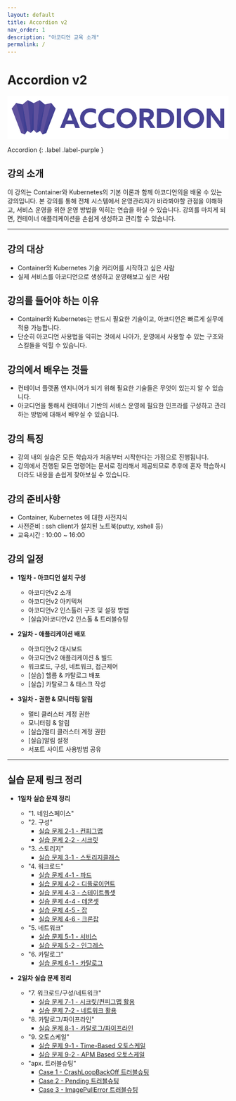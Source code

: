 ```yaml
---
layout: default
title: Accordion v2
nav_order: 1
description: "아코디언 교육 소개"
permalink: /
---
```


# Accordion v2 

![mantech-accordion.svg](/assets/images/mantech-accordion.svg)

Accordion
{: .label .label-purple }

## 강의 소개
이 강의는 Container와 Kubernetes의 기본 이론과 함께 아코디언의을 배울 수 있는 강의입니다. 
본 강의를 통해 전체 시스템에서 운영관리자가 바라봐야할 관점을 이해하고, 서비스 운영을 위한 운영 방법을 익히는 연습을 하실 수 있습니다. 
강의를 마치게 되면, 컨테이너 애플리케이션을 손쉽게 생성하고 관리할 수 있습니다.


---

## 강의 대상
- Container와 Kubernetes 기술 커리어를 시작하고 싶은 사람
- 실제 서비스를 아코디언으로 생성하고 운영해보고 싶은 사람

## 강의를 들어야 하는 이유
- Container와 Kubernetes는 반드시 필요한 기술이고, 아코디언은 빠르게 실무에 적용 가능합니다.
- 단순히 아코디언 사용법을 익히는 것에서 나아가, 운영에서 사용할 수 있는 구조와 스킬들을 익힐 수 있습니다.

## 강의에서 배우는 것들
- 컨테이너 플랫폼 엔지니어가 되기 위해 필요한 기술들은 무엇이 있는지 알 수 있습니다.
- 아코디언을 통해서 컨테이너 기반의 서비스 운영에 필요한 인프라를 구성하고 관리하는 방법에 대해서 배우실 수 있습니다.

## 강의 특징
- 강의 내의 실습은 모든 학습자가 처음부터 시작한다는 가정으로 진행됩니다.
- 강의에서 진행된 모든 명령어는 문서로 정리해서 제공되므로 추후에 혼자 학습하시더라도 내용을 손쉽게 찾아보실 수 있습니다.

## 강의 준비사항
- Container, Kubernetes 에 대한 사전지식
- 사전준비 : ssh client가 설치된 노트북(putty, xshell 등)
- 교육시간 : 10:00 ~ 16:00

## 강의 일정

+ **1일차 - 아코디언 설치 구성**
  - 아코디언v2 소개
  - 아코디언v2 아키텍쳐
  - 아코디언v2 인스톨러 구조 및 설정 방법
  - [실습]아코디언v2 인스톨 & 트러블슈팅

+ **2일차 - 애플리케이션 배포**
  - 아코디언v2 대시보드
  - 아코디언v2 애플리케이션 & 빌드
  - 워크로드, 구성, 네트워크, 접근제어
  - [실습] 헬름 & 카탈로그 배포
  - [실습] 카탈로그 & 태스크 작성

+ **3일차 - 권한 & 모니터링 알림**
  - 멀티 클러스터 계정 권한
  - 모니터링 & 알림
  - [실습]멀티 클러스터 계정 권한
  - [실습]알림 설정
  - 서포트 사이트 사용방법 공유

---

## 실습 문제 링크 정리

+ **1일차 실습 문제 정리**
  - "1. 네임스페이스"
  - "2. 구성"
    - [실습 문제 2-1 - 컨피그맵](https://training.accordions.co.kr/docs/config/1_configmap/#%EC%97%B0%EC%8A%B5%EB%AC%B8%EC%A0%9C)
    - [실습 문제 2-2 - 시크릿](https://training.accordions.co.kr/docs/config/2_secret/#%EC%97%B0%EC%8A%B5%EB%AC%B8%EC%A0%9C)
  - "3. 스토리지"
    - [실습 문제 3-1 - 스토리지클래스](https://training.accordions.co.kr/docs/storage/3_sc/#%EC%97%B0%EC%8A%B5%EB%AC%B8%EC%A0%9C)
  - "4. 워크로드"
    - [실습 문제 4-1 - 파드](https://training.accordions.co.kr/docs/workload/2_pod/#%EC%97%B0%EC%8A%B5%EB%AC%B8%EC%A0%9C)
    - [실습 문제 4-2 - 디플로이먼트](https://training.accordions.co.kr/docs/workload/3_deploy/#%EC%97%B0%EC%8A%B5%EB%AC%B8%EC%A0%9C)
    - [실습 문제 4-3 - 스테이트풀셋](https://training.accordions.co.kr/docs/workload/4_sts/#%EC%97%B0%EC%8A%B5%EB%AC%B8%EC%A0%9C)
    - [실습 문제 4-4 - 데몬셋](https://training.accordions.co.kr/docs/workload/5_ds/#%EC%97%B0%EC%8A%B5%EB%AC%B8%EC%A0%9C)
    - [실습 문제 4-5 - 잡](https://training.accordions.co.kr/docs/workload/6_job/#%EC%97%B0%EC%8A%B5%EB%AC%B8%EC%A0%9C)
    - [실습 문제 4-6 - 크론잡](https://training.accordions.co.kr/docs/workload/7_cj/#%EC%97%B0%EC%8A%B5%EB%AC%B8%EC%A0%9C)
  - "5. 네트워크"
    - [실습 문제 5-1 - 서비스](https://training.accordions.co.kr/docs/network/1_svc/#%EC%97%B0%EC%8A%B5%EB%AC%B8%EC%A0%9C)
    - [실습 문제 5-2 - 인그레스](https://training.accordions.co.kr/docs/network/2_ingress/#%EC%97%B0%EC%8A%B5%EB%AC%B8%EC%A0%9C)
  - "6. 카탈로그"
    - [실습 문제 6-1 - 카탈로그](https://training.accordions.co.kr/docs/application/2_catalog/2_1_catalog/#%EC%97%B0%EC%8A%B5%EB%AC%B8%EC%A0%9C)


+ **2일차 실습 문제 정리**
  - "7. 워크로드/구성/네트워크"
    - [실습 문제 7-1 - 시크릿/컨피그맵 활용](https://training.accordions.co.kr/docs/config/5_hands_on/5_1_config)
    - [실습 문제 7-2 - 네트워크 활용](https://training.accordions.co.kr/docs/network/4_hands_on/4_1_service)
  - "8. 카탈로그/파이프라인"
    - [실습 문제 8-1 - 카탈로그/파이프라인](https://training.accordions.co.kr/docs/application/4_hands_on/4_1_catalog_practice)
  - "9. 오토스케일"
    - [실습 문제 9-1 - Time-Based 오토스케일](https://training.accordions.co.kr/docs/workload/8_hands_on/8_1_time_based_autoscale)
    - [실습 문제 9-2 - APM Based 오토스케일](https://training.accordions.co.kr/docs/workload/8_hands_on/8_2_apm_autoscale)
  - "apx. 트러블슈팅"
    - [Case 1 - CrashLoopBackOff 트러블슈팅](https://training.accordions.co.kr/docs/troubleshoot/8_hands_on/8_1_hands_on_crashloopbackoff)
    - [Case 2 - Pending 트러블슈팅](https://training.accordions.co.kr/docs/troubleshoot/8_hands_on/8_2_hands_on_pending)
    - [Case 3 - ImagePullError 트러블슈팅](https://training.accordions.co.kr/docs/troubleshoot/8_hands_on/8_3_hands_on_image_pull_error)